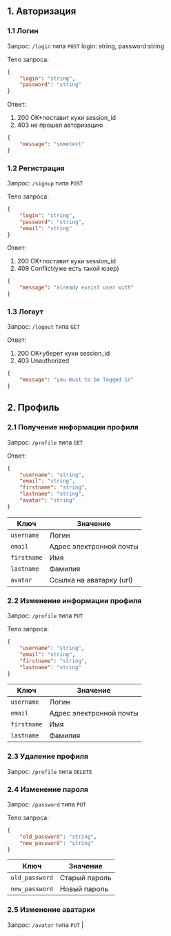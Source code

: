 ## 1. Авторизация
### 1.1 Логин

Запрос: `/login` типа `POST`
login: string, password:string

Тело запроса:
```json
{
    "login": "string",
    "password": "string"
}
```
Ответ:  
1. 200 OK+поставит куки session_id
2. 403 не прошел авторизацию
```json
{
    "message": "sometext"
}
```

### 1.2 Регистрация

Запрос: `/signup` типа `POST`

Тело запроса:

```json
{
    "login": "string",
    "password": "string",
    "email": "string"
}
```
Ответ:  
1. 200 OK+поставит куки session_id
2. 409 Conflict(уже есть такой юзер)
```json
{
    "message": "already exsist user with"
}
```

### 1.3 Логаут

Запрос: `/logout` типа `GET`

Ответ:  
1. 200 OK+уберет куки session_id
2. 403 Unauthorized
```json
{
    "message": "you must to be logged in"
}
```

## 2. Профиль
### 2.1 Получение информации профиля

Запрос: `/profile` типа `GET`

Ответ:
```json
{
    "username": "string",
    "email": "string",
    "firstname": "string",
    "lastname": "string",
    "avatar": "string"
}
```
| Ключ          | Значение                 |
| ------------- | ------------------------ |
| `username`    | Логин                    |
| `email`       | Адрес электронной почты  |
| `firstname`   | Имя                      |
| `lastname`    | Фамилия                  |
| `avatar`      | Ссылка на аватарку (url) |

### 2.2 Изменение информации профиля

Запрос: `/profile` типа `PUT`

Тело запроса:
```json
{
    "username": "string",
    "email": "string",
    "firstname": "string",
    "lastname": "string"
}
```
| Ключ          | Значение                 |
| ------------- | ------------------------ |
| `username`    | Логин                    |
| `email`       | Адрес электронной почты  |
| `firstname`   | Имя                      |
| `lastname`    | Фамилия                  |

### 2.3 Удаление профиля

Запрос: `/profile` типа `DELETE`

### 2.4 Изменение пароля

Запрос: `/password` типа `PUT`

Тело запроса:
```json
{
    "old_password": "string",
    "new_password": "string"
}
```
| Ключ           | Значение      |
| -------------- | ------------- |
| `old_password` | Старый пароль |
| `new_password` | Новый пароль  |

### 2.5 Изменение аватарки

Запрос: `/avatar` типа `PUT`
         |
